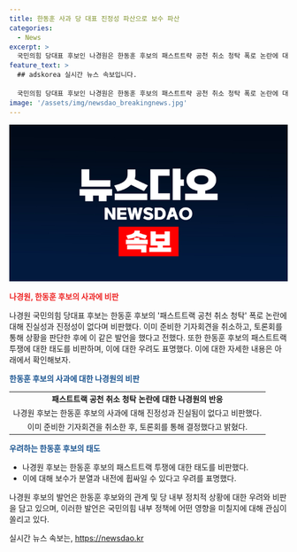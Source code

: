 ```yaml
---
title: 한동훈 사과 당 대표 진정성 파산으로 보수 파산
categories:
  - News
excerpt: >
  국민의힘 당대표 후보인 나경원은 한동훈 후보의 패스트트략 공천 취소 청탁 폭로 논란에 대해 사과에 대한 진정성과 진실함이 없었다고 비판했습니다. 또한, 후보가 당 대표가 될 경우 분열과 내전으로 보수가 파산할 우려를 표현했습니다. 이에 대한 우려와 비판을 페이스북에 글을 통해 밝혔고, 한 후보를 직격으로 비판하며 파장을 우려했습니다.
feature_text: >
  ## adskorea 실시간 뉴스 속보입니다.

  국민의힘 당대표 후보인 나경원은 한동훈 후보의 패스트트략 공천 취소 청탁 폭로 논란에 대해 사과에 대한 진정성과 진실함이 없었다고 비판했습니다. 또한, 후보가 당 대표가 될 경우 분열과 내전으로 보수가 파산할 우려를 표현했습니다. 이에 대한 우려와 비판을 페이스북에 글을 통해 밝혔고, 한 후보를 직격으로 비판하며 파장을 우려했습니다.
image: '/assets/img/newsdao_breakingnews.jpg'
---
```


<p><img src="/assets/img/newsdao_breakingnews.jpg" alt="adskorea 속보" /></p>

<p><b><span style="color: #ee2323;">나경원, 한동훈 후보의 사과에 비판</span></b></p>

<p>나경원 국민의힘 당대표 후보는 한동훈 후보의 '패스트트랙 공천 취소 청탁' 폭로 논란에 대해 진실성과 진정성이 없다며 비판했다. 이미 준비한 기자회견을 취소하고, 토론회를 통해 상황을 판단한 후에 이 같은 발언을 했다고 전했다. 또한 한동훈 후보의 패스트트랙 투쟁에 대한 태도를 비판하며, 이에 대한 우려도 표명했다. 이에 대한 자세한 내용은 아래에서 확인해보자.</p>

<p><b><span style="color: #1a5490;">한동훈 후보의 사과에 대한 나경원의 비판</span></b></p>

<table>
  <tr>
    <td style="text-align: center; height: 17px;"><b>패스트트랙 공천 취소 청탁 논란에 대한 나경원의 반응</b></td>
  </tr>
  <tr>
    <td style="text-align: center; height: 17px;">나경원 후보는 한동훈 후보의 사과에 대해 진정성과 진실됨이 없다고 비판했다.</td>
  </tr>
  <tr>
    <td style="text-align: center; height: 17px;">이미 준비한 기자회견을 취소한 후, 토론회를 통해 결정했다고 밝혔다.</td>
  </tr>
</table>

<p><b><span style="color: #1a5490;">우려하는 한동훈 후보의 태도</span></b></p>

<ul>
  <li>나경원 후보는 한동훈 후보의 패스트트랙 투쟁에 대한 태도를 비판했다.</li>
  <li>이에 대해 보수가 분열과 내전에 휩싸일 수 있다고 우려를 표명했다.</li>
</ul>

<p>나경원 후보의 발언은 한동훈 후보와의 관계 및 당 내부 정치적 상황에 대한 우려와 비판을 담고 있으며, 이러한 발언은 국민의힘 내부 정책에 어떤 영향을 미칠지에 대해 관심이 쏠리고 있다.</p>
실시간 뉴스 속보는, <a href="https://newsdao.kr" rel="dofollow">https://newsdao.kr</a>


